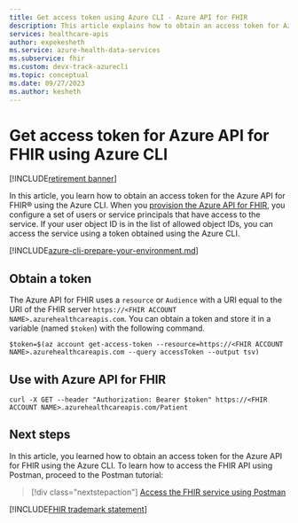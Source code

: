 ```yaml
---
title: Get access token using Azure CLI - Azure API for FHIR
description: This article explains how to obtain an access token for Azure API for FHIR using the Azure CLI.
services: healthcare-apis
author: expekesheth
ms.service: azure-health-data-services
ms.subservice: fhir
ms.custom: devx-track-azurecli
ms.topic: conceptual
ms.date: 09/27/2023
ms.author: kesheth
---
```


# Get access token for Azure API for FHIR using Azure CLI

[!INCLUDE[retirement banner](../includes/healthcare-apis-azure-api-fhir-retirement.md)]

In this article, you learn how to obtain an access token for the Azure API for FHIR&reg; using the Azure CLI. When you [provision the Azure API for FHIR](fhir-paas-portal-quickstart.md), you configure a set of users or service principals that have access to the service. If your user object ID is in the list of allowed object IDs, you can access the service using a token obtained using the Azure CLI.

[!INCLUDE[azure-cli-prepare-your-environment.md](~/reusable-content/azure-cli/azure-cli-prepare-your-environment.md)]

## Obtain a token

The Azure API for FHIR uses a `resource`  or `Audience` with a URI equal to the URI of the FHIR server `https://<FHIR ACCOUNT NAME>.azurehealthcareapis.com`. You can obtain a token and store it in a variable (named `$token`) with the following command.

```azurecli-interactive
$token=$(az account get-access-token --resource=https://<FHIR ACCOUNT NAME>.azurehealthcareapis.com --query accessToken --output tsv)
```

## Use with Azure API for FHIR

```azurecli-interactive
curl -X GET --header "Authorization: Bearer $token" https://<FHIR ACCOUNT NAME>.azurehealthcareapis.com/Patient
```

## Next steps

In this article, you learned how to obtain an access token for the Azure API for FHIR using the Azure CLI. To learn how to access the FHIR API using Postman, proceed to the Postman tutorial:

>[!div class="nextstepaction"]
>[Access the FHIR service using Postman](./../fhir/use-postman.md)

[!INCLUDE[FHIR trademark statement](../includes/healthcare-apis-fhir-trademark.md)]